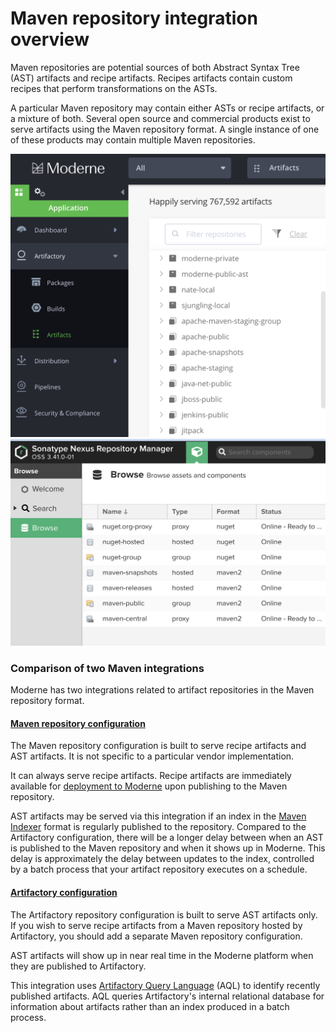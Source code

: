 # Maven repository integration overview

Maven repositories are potential sources of both Abstract Syntax Tree (AST) artifacts and recipe artifacts. Recipes artifacts contain custom recipes that perform transformations on the ASTs.

A particular Maven repository may contain either ASTs or recipe artifacts, or a mixture of both. Several open source and commercial products exist to serve artifacts using the Maven repository format. A single instance of one of these products may contain multiple Maven repositories.

![](<../../../.gitbook/assets/image (12) (1).png>)![](<../../../.gitbook/assets/image (4) (1) (1).png>)

### Comparison of two Maven integrations

Moderne has two integrations related to artifact repositories in the Maven repository format.

#### [Maven repository configuration](configure-an-agent-with-maven-repository-access.md)

The Maven repository configuration is built to serve recipe artifacts and AST artifacts. It is not specific to a particular vendor implementation.&#x20;

It can always serve recipe artifacts. Recipe artifacts are immediately available for [deployment to Moderne](../../importing-external-recipes.md) upon publishing to the Maven repository.

AST artifacts may be served via this integration if an index in the [Maven Indexer](https://maven.apache.org/maven-indexer/) format is regularly published to the repository. Compared to the Artifactory configuration, there will be a longer delay between when an AST is published to the Maven repository and when it shows up in Moderne. This delay is approximately the delay between updates to the index, controlled by a batch process that your artifact repository executes on a schedule.&#x20;

#### [Artifactory configuration](configure-an-agent-with-artifactory-access.md)

The Artifactory repository configuration is built to serve AST artifacts only. If you wish to serve recipe artifacts from a Maven repository hosted by Artifactory, you should add a separate Maven repository configuration.

AST artifacts will show up in near real time in the Moderne platform when they are published to Artifactory.&#x20;

This integration uses [Artifactory Query Language](https://www.jfrog.com/confluence/display/JFROG/Artifactory+Query+Language) (AQL) to identify recently published artifacts. AQL queries Artifactory's internal relational database for information about artifacts rather than an index produced in a batch process.
